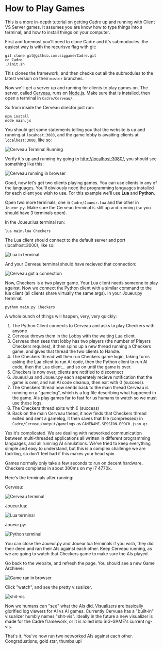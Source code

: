 # How to Play Games

This is a more in-depth tutorial on getting Cadre up and running with Client VS Server games. It assumes you are know how to type things into a terminal, and how to install things on your computer.

First and foremost you'll need to clone Cadre and it's submodoules. the easiest way is with the recurisve flag with git:

```
git clone git@github.com:siggame/Cadre.git
cd Cadre
./init.sh
```

This clones the framework, and then checks out all the submodules to the latest version on their `master` branches.

Now we'll get a server up and running for clients to play games on. The server, called [Cerveau](https://github.com/siggame/Cerveau), runs on [Node.js](https://nodejs.org/en/). Make sure that is installed, then open a terminal in `Cadre/Cerveau/`.

So from inside the Cerveau director just run:

```
npm install
node main.js
```

You should get some statements telling you that the website is up and running at `locahost:3080`, and the game lobby is awaiting clients at `localhost:3000`, like so:

![Cerveau Terminal Running](http://i.imgur.com/XJqc2yv.png)

Verify it's up and running by going to [http://localhost:3080/](http://localhost:3080/), you should see something like this:

![Cerveau running in browser](http://i.imgur.com/SDP4cA4.png)

Good, now let's get two clients playing games. You can use clients in any of the languages. You'll obviously need the programming languages installed for each client you wish to use. For this example we'll use **Lua** and **Python**.

Open two more terminals, one in `Cadre/Joueur.lua` and the other in `Joueur.py`. Make sure the Cerveau terminal is still up and running (so you should have 3 terminals open).

In the Joueur.lua terminal run:

```
lua main.lua Checkers
```

The Lua client should connect to the default server and port (localhost:3000), like so:

![Lua in terminal](http://i.imgur.com/ih0ARFC.png)

And your Cerveau terminal should have recieved that connection:

![Cerveau got a connection](http://i.imgur.com/myfVhUU.png)

Now, Checkers is a two player game. Your Lua client needs someone to play against. Now we connect the Python client with a similar command to the lua client (all clients share virtually the same args). In your Joueur.py terminal:

```
python main.py Checkers
```

A whole bunch of things will happen, very, very quickly:

1. The Python Client connects to Cerveau and asks to play Checkers with anyone
2. Cerveau throws them in the Lobby with the waiting Lua client.
3. Cerveau then sees that lobby has two players (the number of Players Checkers requires), it then spins up a new thread running a Checkers game, and gives that thread the two clients to Handle.
4. The Checkers thread will then run Checkers game logic, taking turns asking the Lua client to run AI code, then the Python client to run AI code, then the Lua client... and so on until the game is over.
5. Checkers is now over, clients are notified to disconnect
6. Joueur.lua and Joueur.py each seperately recieve notification that the game is over, and run AI code cleanup, then exit with 0 (success).
7. The Checkers thread now sends back to the main thread Cerveau is running on a "gamelog", which is a log file describing what happened in the game. AIs play games far to fast for us humans to watch so we must use these logs.
8. The Checkers thread exits with 0 (success)
9. Back on the main Cerveau thead, it now finds that Checkers thread exited and sent a gamelog, it then saves that file (compressed) in `Cadre/Cerveau/output/gamelogs` as `GAMENAME-SESSION-EPOCH.json.gz`.

Yes it's complicated. We are dealing with networked communication between multi-threaded applications all written in different programming languages, and all running AI simulations. We've tried to keep everything simple and easy to understand, but this is a complex challenge we are tackling, so don't feel bad if this makes your head spin.

Games normally only take a few seconds to run on decent hardware. Checkers completes in about 300ms on my i7 4770k.

Here's the terminals after running:

Cerveau:

![Cerveau terminal](http://i.imgur.com/RI0NBQK.png)

Joueur.lua:

![Lua terminal](http://i.imgur.com/grZ75FO.png)

Joueur.py:

![Python terminal](http://i.imgur.com/14x8lO3.png)

You can close the Joueur.py and Joueur.lua terminals if you wish, they did their deed and ran their AIs against each other. Keep Cerveau running, as we are going to watch that Checkers game to make sure the AIs played.

Go back to the website, and refresh the page. You should see a new Game Archieve:

![Game ran in browser](http://i.imgur.com/YILRBTr.png)

Click "watch", and see the pretty visualizer.

![shit-vis](http://i.imgur.com/m4MP5W8.png)

Now we humans can "see" what the AIs did. Visualizers are basically glorified log viewers for AI vs AI games. Currently Cervuea has a "built-in" visualizer humbly names "shit-vis". Ideally in the future a new visualizer is made for the Cadre framework, or it is rolled into SIG-GAME's current ng-vis.

That's it. You've now run two networked AIs against each other. Congraduations, gold star, thumbs up!
